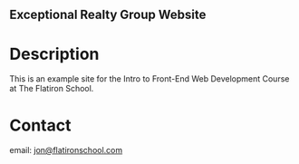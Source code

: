 Exceptional Realty Group Website
---

# Description

This is an example site for the Intro to Front-End Web 
Development Course at The Flatiron School.

# Contact

email: jon@flatironschool.com